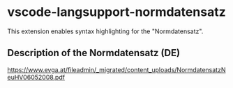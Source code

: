 # vscode-langsupport-normdatensatz
This extension enables syntax highlighting for the "Normdatensatz".

## Description of the Normdatensatz (DE)
https://www.evga.at/fileadmin/_migrated/content_uploads/NormdatensatzNeuHV06052008.pdf
